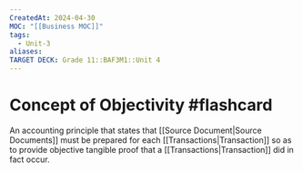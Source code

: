 ```yaml
---
CreatedAt: 2024-04-30
MOC: "[[Business MOC]]"
tags:
  - Unit-3
aliases: 
TARGET DECK: Grade 11::BAF3M1::Unit 4
---
```


# Concept of Objectivity #flashcard 
An accounting principle that states that [[Source Document|Source Documents]] must be prepared for each [[Transactions|Transaction]] so as to provide objective tangible proof that a [[Transactions|Transaction]] did in fact occur.
<!--ID: 1715254866865-->

